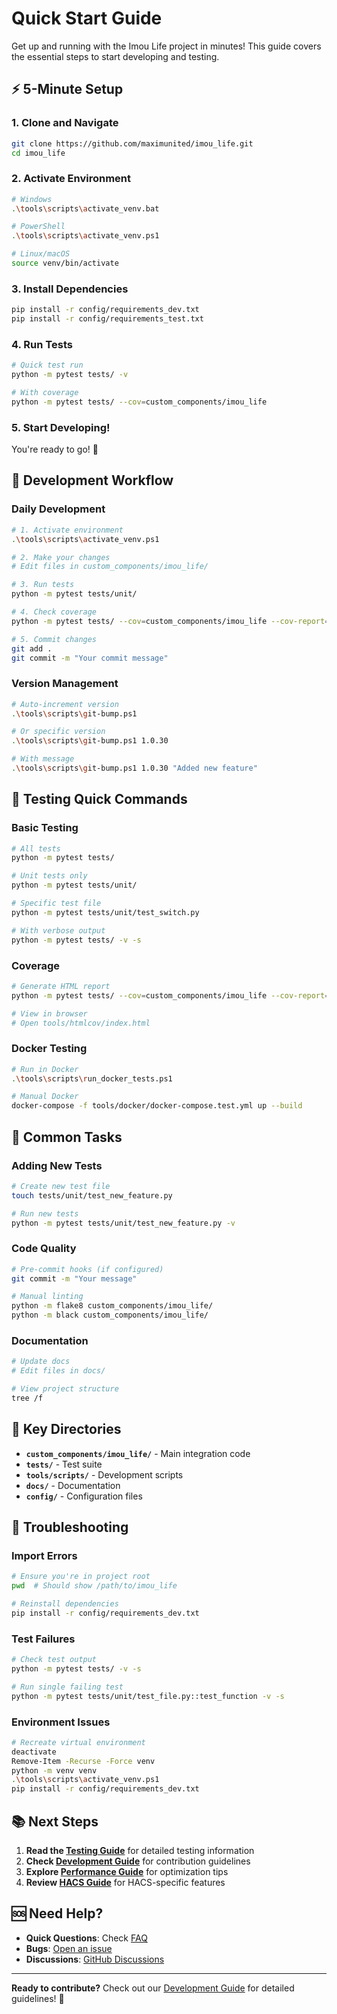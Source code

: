 # Quick Start Guide

Get up and running with the Imou Life project in minutes! This guide covers the essential steps to start developing and testing.

## ⚡ 5-Minute Setup

### 1. Clone and Navigate

```bash
git clone https://github.com/maximunited/imou_life.git
cd imou_life
```

### 2. Activate Environment

```bash
# Windows
.\tools\scripts\activate_venv.bat

# PowerShell
.\tools\scripts\activate_venv.ps1

# Linux/macOS
source venv/bin/activate
```

### 3. Install Dependencies

```bash
pip install -r config/requirements_dev.txt
pip install -r config/requirements_test.txt
```

### 4. Run Tests

```bash
# Quick test run
python -m pytest tests/ -v

# With coverage
python -m pytest tests/ --cov=custom_components/imou_life
```

### 5. Start Developing!

You're ready to go! 🎉

## 🚀 Development Workflow

### Daily Development

```bash
# 1. Activate environment
.\tools\scripts\activate_venv.ps1

# 2. Make your changes
# Edit files in custom_components/imou_life/

# 3. Run tests
python -m pytest tests/unit/

# 4. Check coverage
python -m pytest tests/ --cov=custom_components/imou_life --cov-report=html

# 5. Commit changes
git add .
git commit -m "Your commit message"
```

### Version Management

```bash
# Auto-increment version
.\tools\scripts\git-bump.ps1

# Or specific version
.\tools\scripts\git-bump.ps1 1.0.30

# With message
.\tools\scripts\git-bump.ps1 1.0.30 "Added new feature"
```

## 🧪 Testing Quick Commands

### Basic Testing

```bash
# All tests
python -m pytest tests/

# Unit tests only
python -m pytest tests/unit/

# Specific test file
python -m pytest tests/unit/test_switch.py

# With verbose output
python -m pytest tests/ -v -s
```

### Coverage

```bash
# Generate HTML report
python -m pytest tests/ --cov=custom_components/imou_life --cov-report=html

# View in browser
# Open tools/htmlcov/index.html
```

### Docker Testing

```bash
# Run in Docker
.\tools\scripts\run_docker_tests.ps1

# Manual Docker
docker-compose -f tools/docker/docker-compose.test.yml up --build
```

## 🔧 Common Tasks

### Adding New Tests

```bash
# Create new test file
touch tests/unit/test_new_feature.py

# Run new tests
python -m pytest tests/unit/test_new_feature.py -v
```

### Code Quality

```bash
# Pre-commit hooks (if configured)
git commit -m "Your message"

# Manual linting
python -m flake8 custom_components/imou_life/
python -m black custom_components/imou_life/
```

### Documentation

```bash
# Update docs
# Edit files in docs/

# View project structure
tree /f
```

## 📁 Key Directories

- **`custom_components/imou_life/`** - Main integration code
- **`tests/`** - Test suite
- **`tools/scripts/`** - Development scripts
- **`docs/`** - Documentation
- **`config/`** - Configuration files

## 🚨 Troubleshooting

### Import Errors

```bash
# Ensure you're in project root
pwd  # Should show /path/to/imou_life

# Reinstall dependencies
pip install -r config/requirements_dev.txt
```

### Test Failures

```bash
# Check test output
python -m pytest tests/ -v -s

# Run single failing test
python -m pytest tests/unit/test_file.py::test_function -v -s
```

### Environment Issues

```bash
# Recreate virtual environment
deactivate
Remove-Item -Recurse -Force venv
python -m venv venv
.\tools\scripts\activate_venv.ps1
pip install -r config/requirements_dev.txt
```

## 📚 Next Steps

1. **Read the [Testing Guide](TESTING.md)** for detailed testing information
2. **Check [Development Guide](DEVELOPMENT.md)** for contribution guidelines
3. **Explore [Performance Guide](PERFORMANCE_TROUBLESHOOTING.md)** for optimization tips
4. **Review [HACS Guide](HACS_ENHANCEMENTS.md)** for HACS-specific features

## 🆘 Need Help?

- **Quick Questions**: Check [FAQ](FAQ.md)
- **Bugs**: [Open an issue](https://github.com/maximunited/imou_life/issues)
- **Discussions**: [GitHub Discussions](https://github.com/maximunited/imou_life/discussions)

---

**Ready to contribute?** Check out our [Development Guide](DEVELOPMENT.md) for detailed guidelines! 🚀
